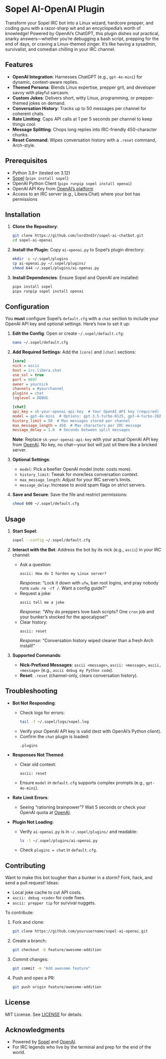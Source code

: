 # Sopel AI-OpenAI Plugin

Transform your Sopel IRC bot into a Linux wizard, hardcore prepper, and coding guru with a razor-sharp wit and an encyclopedia’s worth of knowledge! Powered by OpenAI’s ChatGPT, this plugin dishes out practical, snarky answers—whether you’re debugging a bash script, prepping for the end of days, or craving a Linux-themed zinger. It’s like having a sysadmin, survivalist, and comedian chilling in your IRC channel.

## Features

- **OpenAI Integration**: Harnesses ChatGPT (e.g., `gpt-4o-mini`) for dynamic, context-aware replies.
- **Themed Persona**: Blends Linux expertise, prepper grit, and developer savvy with playful sarcasm.
- **Custom Jokes**: Delivers short, witty Linux, programming, or prepper-themed jokes on demand.
- **Conversation History**: Tracks up to 50 messages per channel for coherent chats.
- **Rate Limiting**: Caps API calls at 1 per 5 seconds per channel to keep things cool.
- **Message Splitting**: Chops long replies into IRC-friendly 450-character chunks.
- **Reset Command**: Wipes conversation history with a `.reset` command, Arch-style.

## Prerequisites

- Python 3.8+ (tested on 3.12)
- [Sopel](https://sopel.chat/) (`pipx install sopel`)
- OpenAI Python Client (`pipx runpip sopel install openai`)
- OpenAI API Key from [OpenAI’s platform](https://platform.openai.com/account/api-keys)
- Access to an IRC server (e.g., Libera.Chat) where your bot has permissions

## Installation

1. **Clone the Repository**:
   ```bash
   git clone https://github.com/lord3nd3r/sopel-ai-chatbot.git
   cd sopel-ai-openai
   ```

2. **Install the Plugin**:
   Copy `ai-openai.py` to Sopel’s plugin directory:
   ```bash
   mkdir -p ~/.sopel/plugins
   cp ai-openai.py ~/.sopel/plugins/
   chmod 644 ~/.sopel/plugins/ai-openai.py
   ```

3. **Install Dependencies**:
   Ensure Sopel and OpenAI are installed:
   ```bash
   pipx install sopel
   pipx runpip sopel install openai
   ```

## Configuration

You **must** configure Sopel’s `default.cfg` with a `chat` section to include your OpenAI API key and optional settings. Here’s how to set it up:

1. **Edit the Config**:
   Open or create `~/.sopel/default.cfg`:
   ```bash
   nano ~/.sopel/default.cfg
   ```

2. **Add Required Settings**:
   Add the `[core]` and `[chat]` sections:
   ```ini
   [core]
   nick = ascii
   host = irc.libera.chat
   use_ssl = true
   port = 6697
   owner = yournick
   channels = #yourchannel
   plugins = chat
   loglevel = DEBUG

   [chat]
   api_key = sk-your-openai-api-key  # Your OpenAI API key (required)
   model = gpt-4o-mini  # Options: gpt-3.5-turbo-0125, gpt-4-turbo-2024-04-09, gpt-4o-mini
   history_limit = 50  # Max messages stored per channel
   max_message_length = 450  # Max characters per IRC message
   message_delay = 1.0  # Seconds between split messages
   ```

   **Note**: Replace `sk-your-openai-api-key` with your actual OpenAI API key from [OpenAI](https://platform.openai.com/account/api-keys). No key, no chat—your bot will just sit there like a bricked server.

3. **Optional Settings**:
   - `model`: Pick a beefier OpenAI model (note: costs more).
   - `history_limit`: Tweak for more/less conversation context.
   - `max_message_length`: Adjust for your IRC server’s limits.
   - `message_delay`: Increase to avoid spam flags on strict servers.

4. **Save and Secure**:
   Save the file and restrict permissions:
   ```bash
   chmod 600 ~/.sopel/default.cfg
   ```

## Usage

1. **Start Sopel**:
   ```bash
   sopel --config ~/.sopel/default.cfg
   ```

2. **Interact with the Bot**:
   Address the bot by its nick (e.g., `ascii`) in your IRC channel:
   - Ask a question:
     ```
     ascii: How do I harden my Linux server?
     ```
     *Response*: “Lock it down with `ufw`, ban root logins, and pray nobody runs `sudo rm -rf /`. Want a config guide?”
   - Request a joke:
     ```
     ascii tell me a joke
     ```
     *Response*: “Why do preppers love bash scripts? One `cron` job and your bunker’s stocked for the apocalypse!”
   - Clear history:
     ```
     ascii: reset
     ```
     *Response*: “Conversation history wiped cleaner than a fresh Arch install!”

3. **Supported Commands**:
   - **Nick-Prefixed Messages**: `ascii <message>`, `ascii: <message>`, `ascii, <message>` (e.g., `ascii debug my Python code`).
   - **Reset**: `.reset` (channel-only, clears conversation history).

## Troubleshooting

- **Bot Not Responding**:
  - Check logs for errors:
    ```bash
    tail -f ~/.sopel/logs/sopel.log
    ```
  - Verify your OpenAI API key is valid (test with OpenAI’s Python client).
  - Confirm the `chat` plugin is loaded:
    ```
    .plugins
    ```

- **Responses Not Themed**:
  - Clear old context:
    ```
    ascii: reset
    ```
  - Ensure `model` in `default.cfg` supports complex prompts (e.g., `gpt-4o-mini`).

- **Rate Limit Errors**:
  - Seeing “rationing brainpower”? Wait 5 seconds or check your OpenAI quota at [OpenAI](https://platform.openai.com/usage).

- **Plugin Not Loading**:
  - Verify `ai-openai.py` is in `~/.sopel/plugins/` and readable:
    ```bash
    ls -l ~/.sopel/plugins/ai-openai.py
    ```
  - Check `plugins = chat` in `default.cfg`.

## Contributing

Want to make this bot tougher than a bunker in a storm? Fork, hack, and send a pull request! Ideas:
- Local joke cache to cut API costs.
- `ascii: debug <code>` for code fixes.
- `ascii: prepper tip` for survival nuggets.

To contribute:
1. Fork and clone:
   ```bash
   git clone https://github.com/yourusername/sopel-ai-openai.git
   ```
2. Create a branch:
   ```bash
   git checkout -b feature/awesome-addition
   ```
3. Commit changes:
   ```bash
   git commit -m "Add awesome feature"
   ```
4. Push and open a PR:
   ```bash
   git push origin feature/awesome-addition
   ```

## License

MIT License. See [LICENSE](LICENSE) for details.

## Acknowledgments

- Powered by [Sopel](https://sopel.chat/) and [OpenAI](https://openai.com/).
- For IRC legends who live by the terminal and prep for the end of the world.
